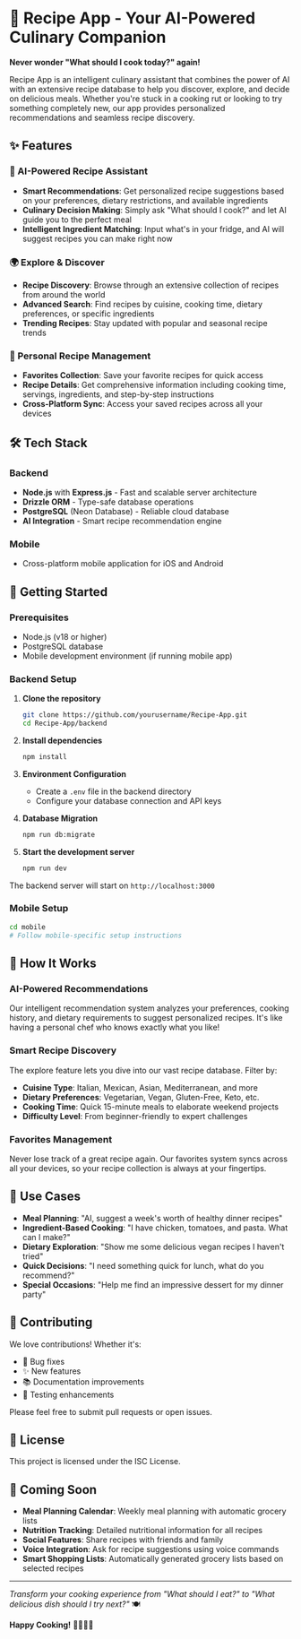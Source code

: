 # 🍳 Recipe App - Your AI-Powered Culinary Companion

**Never wonder "What should I cook today?" again!**

Recipe App is an intelligent culinary assistant that combines the power of AI with an extensive recipe database to help you discover, explore, and decide on delicious meals. Whether you're stuck in a cooking rut or looking to try something completely new, our app provides personalized recommendations and seamless recipe discovery.

## ✨ Features

### 🤖 AI-Powered Recipe Assistant

- **Smart Recommendations**: Get personalized recipe suggestions based on your preferences, dietary restrictions, and available ingredients
- **Culinary Decision Making**: Simply ask "What should I cook?" and let AI guide you to the perfect meal
- **Intelligent Ingredient Matching**: Input what's in your fridge, and AI will suggest recipes you can make right now

### 🌍 Explore & Discover

- **Recipe Discovery**: Browse through an extensive collection of recipes from around the world
- **Advanced Search**: Find recipes by cuisine, cooking time, dietary preferences, or specific ingredients
- **Trending Recipes**: Stay updated with popular and seasonal recipe trends

### 📱 Personal Recipe Management

- **Favorites Collection**: Save your favorite recipes for quick access
- **Recipe Details**: Get comprehensive information including cooking time, servings, ingredients, and step-by-step instructions
- **Cross-Platform Sync**: Access your saved recipes across all your devices

## 🛠 Tech Stack

### Backend

- **Node.js** with **Express.js** - Fast and scalable server architecture
- **Drizzle ORM** - Type-safe database operations
- **PostgreSQL** (Neon Database) - Reliable cloud database
- **AI Integration** - Smart recipe recommendation engine

### Mobile

- Cross-platform mobile application for iOS and Android

## 🚀 Getting Started

### Prerequisites

- Node.js (v18 or higher)
- PostgreSQL database
- Mobile development environment (if running mobile app)

### Backend Setup

1. **Clone the repository**

   ```bash
   git clone https://github.com/yourusername/Recipe-App.git
   cd Recipe-App/backend
   ```

2. **Install dependencies**

   ```bash
   npm install
   ```

3. **Environment Configuration**

   - Create a `.env` file in the backend directory
   - Configure your database connection and API keys

4. **Database Migration**

   ```bash
   npm run db:migrate
   ```

5. **Start the development server**
   ```bash
   npm run dev
   ```

The backend server will start on `http://localhost:3000`

### Mobile Setup

```bash
cd mobile
# Follow mobile-specific setup instructions
```

## 📖 How It Works

### AI-Powered Recommendations

Our intelligent recommendation system analyzes your preferences, cooking history, and dietary requirements to suggest personalized recipes. It's like having a personal chef who knows exactly what you like!

### Smart Recipe Discovery

The explore feature lets you dive into our vast recipe database. Filter by:

- **Cuisine Type**: Italian, Mexican, Asian, Mediterranean, and more
- **Dietary Preferences**: Vegetarian, Vegan, Gluten-Free, Keto, etc.
- **Cooking Time**: Quick 15-minute meals to elaborate weekend projects
- **Difficulty Level**: From beginner-friendly to expert challenges

### Favorites Management

Never lose track of a great recipe again. Our favorites system syncs across all your devices, so your recipe collection is always at your fingertips.

## 🎯 Use Cases

- **Meal Planning**: "AI, suggest a week's worth of healthy dinner recipes"
- **Ingredient-Based Cooking**: "I have chicken, tomatoes, and pasta. What can I make?"
- **Dietary Exploration**: "Show me some delicious vegan recipes I haven't tried"
- **Quick Decisions**: "I need something quick for lunch, what do you recommend?"
- **Special Occasions**: "Help me find an impressive dessert for my dinner party"

## 🤝 Contributing

We love contributions! Whether it's:

- 🐛 Bug fixes
- ✨ New features
- 📚 Documentation improvements
- 🧪 Testing enhancements

Please feel free to submit pull requests or open issues.

## 📄 License

This project is licensed under the ISC License.

## 🌟 Coming Soon

- **Meal Planning Calendar**: Weekly meal planning with automatic grocery lists
- **Nutrition Tracking**: Detailed nutritional information for all recipes
- **Social Features**: Share recipes with friends and family
- **Voice Integration**: Ask for recipe suggestions using voice commands
- **Smart Shopping Lists**: Automatically generated grocery lists based on selected recipes

---

_Transform your cooking experience from "What should I eat?" to "What delicious dish should I try next?"_ 🍽️

**Happy Cooking!** 👨‍🍳👩‍🍳
